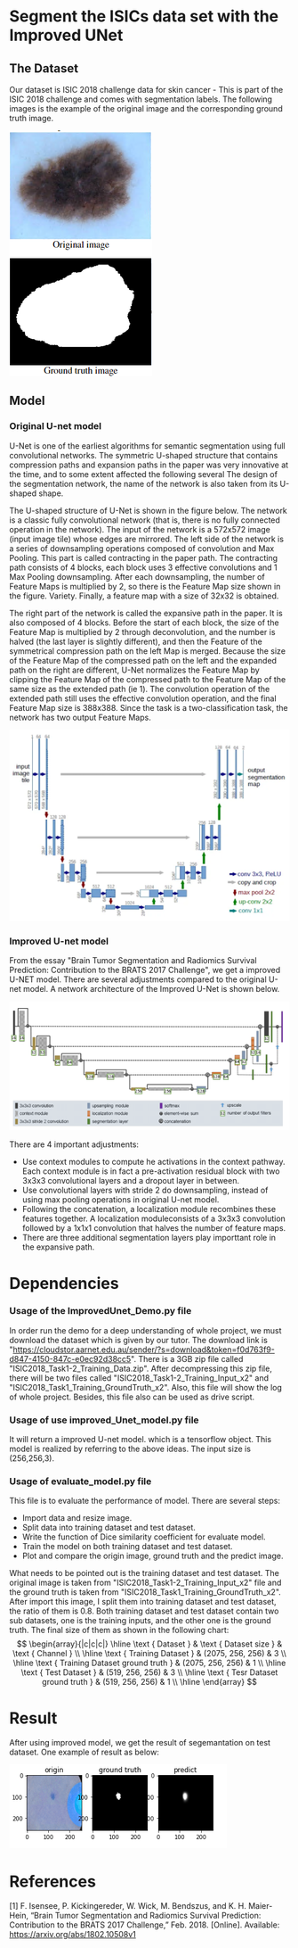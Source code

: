 # Segment the ISICs data set with the Improved UNet

## The Dataset
Our dataset is ISIC 2018 challenge data for skin cancer - This is part of the ISIC 2018 challenge and comes with segmentation labels. 
The following images is the example of the original image and the corresponding ground truth image.

![image](https://github.com/TTTZP/PatternFlow/blob/topic-recognition/Image_1.png)

## Model

### Original U-net model
U-Net is one of the earliest algorithms for semantic segmentation using full convolutional networks. The symmetric U-shaped structure that contains compression paths and expansion paths in the paper was very innovative at the time, and to some extent affected the following several The design of the segmentation network, the name of the network is also taken from its U-shaped shape.

The U-shaped structure of U-Net is shown in the figure below. The network is a classic fully convolutional network (that is, there is no fully connected operation in the network). The input of the network is a 572x572 image (input image tile) whose edges are mirrored. The left side of the network is a series of downsampling operations composed of convolution and Max Pooling. This part is called contracting in the paper path. The contracting path consists of 4 blocks, each block uses 3 effective convolutions and 1 Max Pooling downsampling. After each downsampling, the number of Feature Maps is multiplied by 2, so there is the Feature Map size shown in the figure. Variety. Finally, a feature map with a size of 32x32 is obtained.

The right part of the network is called the expansive path in the paper. It is also composed of 4 blocks. Before the start of each block, the size of the Feature Map is multiplied by 2 through deconvolution, and the number is halved (the last layer is slightly different), and then the Feature of the symmetrical compression path on the left Map is merged. Because the size of the Feature Map of the compressed path on the left and the expanded path on the right are different, U-Net normalizes the Feature Map by clipping the Feature Map of the compressed path to the Feature Map of the same size as the extended path (ie 1). The convolution operation of the extended path still uses the effective convolution operation, and the final Feature Map size is 388x388. Since the task is a two-classification task, the network has two output Feature Maps.

![image](https://github.com/TTTZP/PatternFlow/blob/topic-recognition/Image_2.png)

### Improved U-net model
From the essay "Brain Tumor Segmentation and Radiomics Survival Prediction: Contribution to the BRATS 2017 Challenge", we get a improved U-NET model. There are several adjustments compared to the original U-net model. A network architecture of the Improved U-Net is shown below.

![image](https://github.com/TTTZP/PatternFlow/blob/topic-recognition/Image3.png)

There are 4 important adjustments:
 * Use context modules to compute he activations in the context pathway. Each context module is in fact a pre-activation residual block with two 3x3x3 convolutional layers and a dropout layer in between.
 * Use convolutional layers with stride 2 do downsampling, instead of using max pooling operations in original U-net model.
 * Following the concatenation, a localization module recombines these features together. A localization moduleconsists of a 3x3x3 convolution followed by a 1x1x1 convolution that halves the number of feature maps.
 * There are three additional segmentation layers play importtant role in the expansive path.
 
# Dependencies

### Usage of the ImprovedUnet_Demo.py file
In order run the demo for a deep understanding of whole project, we must download the dataset which is given by our tutor. The download link is "https://cloudstor.aarnet.edu.au/sender/?s=download&token=f0d763f9-d847-4150-847c-e0ec92d38cc5". There is a 3GB zip file called "ISIC2018_Task1-2_Training_Data.zip". After decompressing this zip file, there will be two files called "ISIC2018_Task1-2_Training_Input_x2" and "ISIC2018_Task1_Training_GroundTruth_x2". Also, this file will show the log of whole project. Besides, this file also can be used as drive script.

### Usage of use improved_Unet_model.py file
It will return a improved U-net model. which is a tensorflow object. This model is realized by referring to the above ideas. The input size is (256,256,3).

### Usage of evaluate_model.py file
This file is to evaluate the performance of model. There are several steps:
* Import data and resize image.
* Split data into training dataset and test dataset.
* Write the function of Dice similarity coefficient for evaluate model.
* Train the model on both training dataset and test dataset.
* Plot and compare the origin image, ground truth and the predict image.

What needs to be pointed out is the training dataset and test dataset. The original image is taken from "ISIC2018_Task1-2_Training_Input_x2" file and the ground truth is taken from "ISIC2018_Task1_Training_GroundTruth_x2". After import this image, I split them into training dataset and test dataset, the ratio of them is 0.8. Both training dataset and test dataset contain two sub datasets, one is the training inputs, and the other one is the ground truth. The final size of them as shown in the following chart:
$$
\begin{array}{|c|c|c|}
\hline \text { Dataset } & \text { Dataset size } & \text { Channel } \\
\hline \text { Training Dataset } & (2075, 256, 256) & 3 \\
\hline \text { Training Dataset ground truth } & (2075, 256, 256) & 1 \\
\hline \text { Test Dataset } & (519, 256, 256) & 3 \\
\hline \text { Tesr Dataset ground truth } & (519, 256, 256) & 1 \\
\hline
\end{array}
$$

# Result
After using improved model, we get the result of segemantation on test dataset. One example of result as below:

![image](https://github.com/TTTZP/PatternFlow/blob/topic-recognition/Image_4.png)


# References
[1] F. Isensee, P. Kickingereder, W. Wick, M. Bendszus, and K. H. Maier-Hein, “Brain Tumor Segmentation and Radiomics Survival Prediction: Contribution to the BRATS 2017 Challenge,” Feb. 2018. [Online]. Available: https://arxiv.org/abs/1802.10508v1

